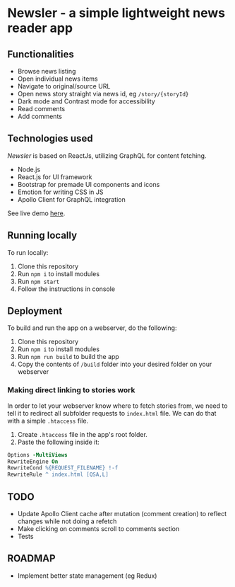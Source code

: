 # Newsler - a simple lightweight news reader app

## Functionalities

* Browse news listing
* Open individual news items
* Navigate to original/source URL
* Open news story straight via news id, eg `/story/{storyId}`
* Dark mode and Contrast mode for accessibility
* Read comments
* Add comments

## Technologies used

_Newsler_ is based on ReactJs, utilizing GraphQL for content fetching.

* Node.js
* React.js for UI framework
* Bootstrap for premade UI components and icons
* Emotion for writing CSS in JS
* Apollo Client for GraphQL integration

See live demo [here](http://demo.spinaldev.com/newsler/).

## Running locally

To run locally:

1. Clone this repository
2. Run `npm i` to install modules
3. Run `npm start`
4. Follow the instructions in console

## Deployment

To build and run the app on a webserver, do the following:

1. Clone this repository
2. Run `npm i` to install modules
3. Run `npm run build` to build the app
4. Copy the contents of `/build` folder into your desired folder on your webserver

### Making direct linking to stories work

In order to let your webserver know where to fetch stories from, we
need to tell it to redirect all subfolder requests to `index.html` file. We
can do that with a simple `.htaccess` file.

1. Create `.htaccess` file in the app's root folder.
2. Paste the following inside it:

```Apache
Options -MultiViews
RewriteEngine On
RewriteCond %{REQUEST_FILENAME} !-f
RewriteRule ^ index.html [QSA,L]
```

## TODO

* Update Apollo Client cache after mutation (comment creation) to reflect changes while not doing a refetch
* Make clicking on comments scroll to comments section
* Tests

## ROADMAP

* Implement better state management (eg Redux)